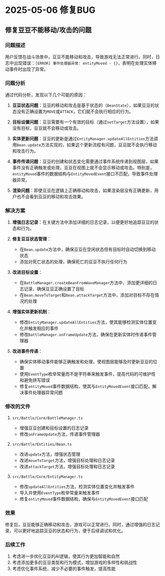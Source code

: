 # 2025-05-06 修复BUG

## 修复豆豆不能移动/攻击的问题

### 问题描述
用户反馈在战斗场景中，豆豆不能移动和攻击，导致游戏无法正常进行。同时，日志中出现错误：`[ERROR] 事件处理器异常: entityMoved - {}`，表明在处理实体移动事件时出现了异常。

### 问题分析
通过代码分析，发现以下几个可能的原因：

1. **豆豆状态问题**：豆豆的移动和攻击是基于状态的（`BeanState`），如果豆豆的状态没有正确设置为`MOVE`或`ATTACK`，它们就不会执行相应的行为。

2. **目标设置问题**：豆豆需要有一个有效的目标（通过`setTarget`方法设置），如果没有目标，豆豆就不会移动或攻击。

3. **实体更新问题**：豆豆的更新是通过`EntityManager.updateAllEntities`方法调用`Bean.update`方法实现的，如果这个更新流程有问题，豆豆就不会执行移动和攻击行为。

4. **事件传递问题**：豆豆的创建和状态变化需要通过事件系统传递到视图层，如果事件没有正确触发或处理，豆豆在视图上就不会显示移动或攻击。特别是，`entityMoved`事件的数据结构与`EntityMovedEvent`接口不匹配，导致事件处理器异常。

5. **渲染问题**：即使豆豆在逻辑上正确移动和攻击，如果渲染层没有正确更新，用户也不会看到豆豆的移动和攻击效果。

### 解决方案

1. **增强日志记录**：在关键方法中添加详细的日志记录，以便更好地追踪豆豆的状态和行为。

2. **修复豆豆状态管理**：
   - 在`Bean.update`方法中，确保豆豆在空闲状态但有目标时自动切换到移动状态
   - 添加对死亡状态的处理，确保死亡的豆豆不执行任何行为

3. **改进目标设置**：
   - 在`BattleManager.createBeanFromWaveManager`方法中，添加更详细的日志记录，确保豆豆正确设置了目标
   - 在`Bean.moveToTarget`和`Bean.attackTarget`方法中，添加对目标不存在情况的处理

4. **增强实体更新机制**：
   - 修改`EntityManager.updateAllEntities`方法，使其能够检测实体位置变化并触发相应的事件
   - 修改`BattleManager.onFrameUpdate`方法，确保在更新实体时传递事件管理器

5. **改进事件传递**：
   - 确保实体移动事件能够正确触发和处理，使视图层能够及时更新豆豆的位置
   - 使用`EventType`枚举常量而不是字符串来触发事件，提高代码的可维护性和避免拼写错误
   - 修复`entityMoved`事件数据结构，使其与`EntityMovedEvent`接口匹配，解决事件处理器异常问题

### 修改的文件
1. `src/Battle/Core/BattleManager.ts`
   - 增强豆豆创建和目标设置的日志记录
   - 修改`onFrameUpdate`方法，传递事件管理器

2. `src/Battle/Entities/Bean.ts`
   - 改进`update`方法，增强状态管理
   - 改进`moveToTarget`方法，增强目标处理和日志记录
   - 改进`attackTarget`方法，增强目标处理和日志记录

3. `src/Battle/Core/EntityManager.ts`
   - 修改`updateAllEntities`方法，检测实体位置变化并触发事件
   - 导入并使用`EventType`枚举常量来触发事件
   - 修复`entityMoved`事件数据结构，确保与`EntityMovedEvent`接口匹配

### 效果
修复后，豆豆能够正确移动和攻击，游戏可以正常进行。同时，通过增强的日志记录，可以更好地追踪豆豆的状态和行为，便于后续调试和优化。

### 后续工作
1. 考虑进一步优化豆豆的AI逻辑，使其行为更加智能和自然
2. 考虑添加更多的豆豆类型和行为模式，增加游戏的多样性和挑战性
3. 考虑优化事件系统，减少不必要的事件触发，提高性能
